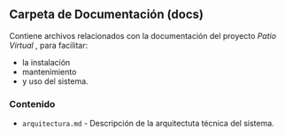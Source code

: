 ## Carpeta de Documentación (docs)

Contiene archivos relacionados con la documentación del proyecto *Patio Virtual*
, para facilitar:

- la instalación
- mantenimiento
- y uso del sistema.

### Contenido

- `arquitectura.md` - Descripción de la arquitectuta técnica del sistema.


